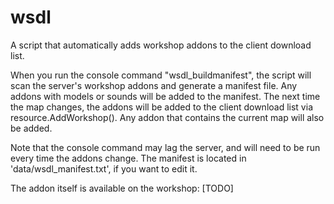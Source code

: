 wsdl
====

A script that automatically adds workshop addons to the client download list.

When you run the console command "wsdl_buildmanifest", the script will scan the server's workshop addons and generate a manifest file.
Any addons with models or sounds will be added to the manifest. The next time the map changes, the addons will be added to the client download list via resource.AddWorkshop().
Any addon that contains the current map will also be added.

Note that the console command may lag the server, and will need to be run every time the addons change. The manifest is located in 'data/wsdl_manifest.txt', if you want to edit it.

The addon itself is available on the workshop: [TODO]